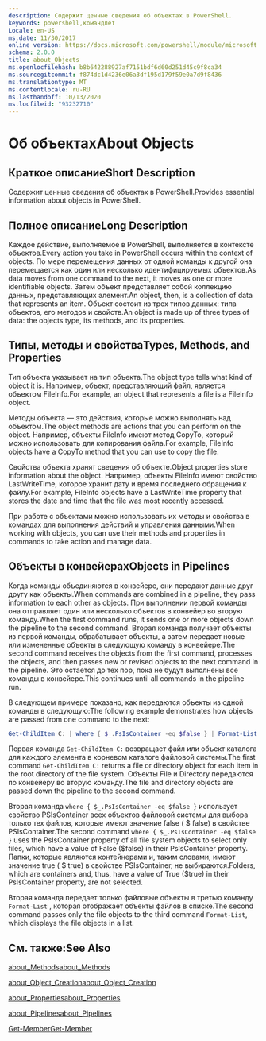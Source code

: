 ```yaml
---
description: Содержит ценные сведения об объектах в PowerShell.
keywords: powershell,командлет
Locale: en-US
ms.date: 11/30/2017
online version: https://docs.microsoft.com/powershell/module/microsoft.powershell.core/about/about_objects?view=powershell-7.1&WT.mc_id=ps-gethelp
schema: 2.0.0
title: about_Objects
ms.openlocfilehash: b8b642288927af7151bdf6d60d251d45c9f8ca34
ms.sourcegitcommit: f874dc1d4236e06a3df195d179f59e0a7d9f8436
ms.translationtype: MT
ms.contentlocale: ru-RU
ms.lasthandoff: 10/13/2020
ms.locfileid: "93232710"
---
```

# <a name="about-objects"></a><span data-ttu-id="5d6f2-104">Об объектах</span><span class="sxs-lookup"><span data-stu-id="5d6f2-104">About Objects</span></span>

## <a name="short-description"></a><span data-ttu-id="5d6f2-105">Краткое описание</span><span class="sxs-lookup"><span data-stu-id="5d6f2-105">Short Description</span></span>
<span data-ttu-id="5d6f2-106">Содержит ценные сведения об объектах в PowerShell.</span><span class="sxs-lookup"><span data-stu-id="5d6f2-106">Provides essential information about objects in PowerShell.</span></span>

## <a name="long-description"></a><span data-ttu-id="5d6f2-107">Полное описание</span><span class="sxs-lookup"><span data-stu-id="5d6f2-107">Long Description</span></span>

<span data-ttu-id="5d6f2-108">Каждое действие, выполняемое в PowerShell, выполняется в контексте объектов.</span><span class="sxs-lookup"><span data-stu-id="5d6f2-108">Every action you take in PowerShell occurs within the context of objects.</span></span> <span data-ttu-id="5d6f2-109">По мере перемещения данных от одной команды к другой она перемещается как один или несколько идентифицируемых объектов.</span><span class="sxs-lookup"><span data-stu-id="5d6f2-109">As data moves from one command to the next, it moves as one or more identifiable objects.</span></span> <span data-ttu-id="5d6f2-110">Затем объект представляет собой коллекцию данных, представляющих элемент.</span><span class="sxs-lookup"><span data-stu-id="5d6f2-110">An object, then, is a collection of data that represents an item.</span></span> <span data-ttu-id="5d6f2-111">Объект состоит из трех типов данных: типа объектов, его методов и свойств.</span><span class="sxs-lookup"><span data-stu-id="5d6f2-111">An object is made up of three types of data: the objects type, its methods, and its properties.</span></span>

## <a name="types-methods-and-properties"></a><span data-ttu-id="5d6f2-112">Типы, методы и свойства</span><span class="sxs-lookup"><span data-stu-id="5d6f2-112">Types, Methods, and Properties</span></span>

<span data-ttu-id="5d6f2-113">Тип объекта указывает на тип объекта.</span><span class="sxs-lookup"><span data-stu-id="5d6f2-113">The object type tells what kind of object it is.</span></span> <span data-ttu-id="5d6f2-114">Например, объект, представляющий файл, является объектом FileInfo.</span><span class="sxs-lookup"><span data-stu-id="5d6f2-114">For example, an object that represents a file is a FileInfo object.</span></span>

<span data-ttu-id="5d6f2-115">Методы объекта — это действия, которые можно выполнять над объектом.</span><span class="sxs-lookup"><span data-stu-id="5d6f2-115">The object methods are actions that you can perform on the object.</span></span>
<span data-ttu-id="5d6f2-116">Например, объекты FileInfo имеют метод CopyTo, который можно использовать для копирования файла.</span><span class="sxs-lookup"><span data-stu-id="5d6f2-116">For example, FileInfo objects have a CopyTo method that you can use to copy the file.</span></span>

<span data-ttu-id="5d6f2-117">Свойства объекта хранят сведения об объекте.</span><span class="sxs-lookup"><span data-stu-id="5d6f2-117">Object properties store information about the object.</span></span> <span data-ttu-id="5d6f2-118">Например, объекты FileInfo имеют свойство LastWriteTime, которое хранит дату и время последнего обращения к файлу.</span><span class="sxs-lookup"><span data-stu-id="5d6f2-118">For example, FileInfo objects have a LastWriteTime property that stores the date and time that the file was most recently accessed.</span></span>

<span data-ttu-id="5d6f2-119">При работе с объектами можно использовать их методы и свойства в командах для выполнения действий и управления данными.</span><span class="sxs-lookup"><span data-stu-id="5d6f2-119">When working with objects, you can use their methods and properties in commands to take action and manage data.</span></span>

## <a name="objects-in-pipelines"></a><span data-ttu-id="5d6f2-120">Объекты в конвейерах</span><span class="sxs-lookup"><span data-stu-id="5d6f2-120">Objects in Pipelines</span></span>

<span data-ttu-id="5d6f2-121">Когда команды объединяются в конвейере, они передают данные друг другу как объекты.</span><span class="sxs-lookup"><span data-stu-id="5d6f2-121">When commands are combined in a pipeline, they pass information to each other as objects.</span></span> <span data-ttu-id="5d6f2-122">При выполнении первой команды она отправляет один или несколько объектов в конвейер во вторую команду.</span><span class="sxs-lookup"><span data-stu-id="5d6f2-122">When the first command runs, it sends one or more objects down the pipeline to the second command.</span></span> <span data-ttu-id="5d6f2-123">Вторая команда получает объекты из первой команды, обрабатывает объекты, а затем передает новые или измененные объекты в следующую команду в конвейере.</span><span class="sxs-lookup"><span data-stu-id="5d6f2-123">The second command receives the objects from the first command, processes the objects, and then passes new or revised objects to the next command in the pipeline.</span></span>
<span data-ttu-id="5d6f2-124">Это остается до тех пор, пока не будут выполнены все команды в конвейере.</span><span class="sxs-lookup"><span data-stu-id="5d6f2-124">This continues until all commands in the pipeline run.</span></span>

<span data-ttu-id="5d6f2-125">В следующем примере показано, как передаются объекты из одной команды в следующую:</span><span class="sxs-lookup"><span data-stu-id="5d6f2-125">The following example demonstrates how objects are passed from one command to the next:</span></span>

```powershell
Get-ChildItem C: | where { $_.PsIsContainer -eq $false } | Format-List
```

<span data-ttu-id="5d6f2-126">Первая команда `Get-ChildItem C:` возвращает файл или объект каталога для каждого элемента в корневом каталоге файловой системы.</span><span class="sxs-lookup"><span data-stu-id="5d6f2-126">The first command `Get-ChildItem C:` returns a file or directory object for each item in the root directory of the file system.</span></span> <span data-ttu-id="5d6f2-127">Объекты File и Directory передаются по конвейеру во вторую команду.</span><span class="sxs-lookup"><span data-stu-id="5d6f2-127">The file and directory objects are passed down the pipeline to the second command.</span></span>

<span data-ttu-id="5d6f2-128">Вторая команда `where { $_.PsIsContainer -eq $false }` использует свойство PSIsContainer всех объектов файловой системы для выбора только тех файлов, которые имеют значение false ( \$ false) в свойстве PSIsContainer.</span><span class="sxs-lookup"><span data-stu-id="5d6f2-128">The second command `where { $_.PsIsContainer -eq $false }` uses the PsIsContainer property of all file system objects to select only files, which have a value of False (\$false) in their PsIsContainer property.</span></span> <span data-ttu-id="5d6f2-129">Папки, которые являются контейнерами и, таким словами, имеют значение true ( \$ true) в свойстве PSIsContainer, не выбираются.</span><span class="sxs-lookup"><span data-stu-id="5d6f2-129">Folders, which are containers and, thus, have a value of True (\$true) in their PsIsContainer property, are not selected.</span></span>

<span data-ttu-id="5d6f2-130">Вторая команда передает только файловые объекты в третью команду `Format-List` , которая отображает объекты файлов в списке.</span><span class="sxs-lookup"><span data-stu-id="5d6f2-130">The second command passes only the file objects to the third command `Format-List`, which displays the file objects in a list.</span></span>

## <a name="see-also"></a><span data-ttu-id="5d6f2-131">См. также:</span><span class="sxs-lookup"><span data-stu-id="5d6f2-131">See Also</span></span>

[<span data-ttu-id="5d6f2-132">about_Methods</span><span class="sxs-lookup"><span data-stu-id="5d6f2-132">about_Methods</span></span>](about_Methods.md)

[<span data-ttu-id="5d6f2-133">about_Object_Creation</span><span class="sxs-lookup"><span data-stu-id="5d6f2-133">about_Object_Creation</span></span>](about_Object_Creation.md)

[<span data-ttu-id="5d6f2-134">about_Properties</span><span class="sxs-lookup"><span data-stu-id="5d6f2-134">about_Properties</span></span>](about_Properties.md)

[<span data-ttu-id="5d6f2-135">about_Pipelines</span><span class="sxs-lookup"><span data-stu-id="5d6f2-135">about_Pipelines</span></span>](about_Pipelines.md)

[<span data-ttu-id="5d6f2-136">Get-Member</span><span class="sxs-lookup"><span data-stu-id="5d6f2-136">Get-Member</span></span>](xref:Microsoft.PowerShell.Utility.Get-Member)

